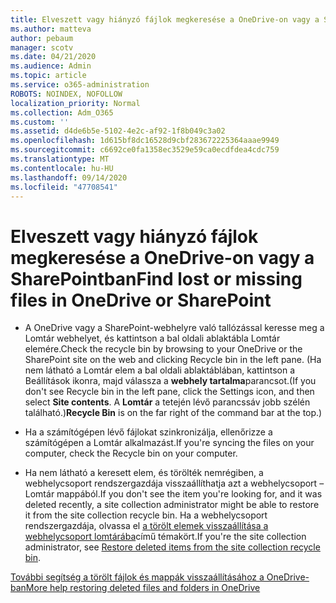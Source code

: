 ```yaml
---
title: Elveszett vagy hiányzó fájlok megkeresése a OneDrive-on vagy a SharePointban
ms.author: matteva
author: pebaum
manager: scotv
ms.date: 04/21/2020
ms.audience: Admin
ms.topic: article
ms.service: o365-administration
ROBOTS: NOINDEX, NOFOLLOW
localization_priority: Normal
ms.collection: Adm_O365
ms.custom: ''
ms.assetid: d4de6b5e-5102-4e2c-af92-1f8b049c3a02
ms.openlocfilehash: 1d615bf8dc16528d9cbf283672225364aaae9949
ms.sourcegitcommit: c6692ce0fa1358ec3529e59ca0ecdfdea4cdc759
ms.translationtype: MT
ms.contentlocale: hu-HU
ms.lasthandoff: 09/14/2020
ms.locfileid: "47708541"
---
```

# <a name="find-lost-or-missing-files-in-onedrive-or-sharepoint"></a><span data-ttu-id="2829e-102">Elveszett vagy hiányzó fájlok megkeresése a OneDrive-on vagy a SharePointban</span><span class="sxs-lookup"><span data-stu-id="2829e-102">Find lost or missing files in OneDrive or SharePoint</span></span>

- <span data-ttu-id="2829e-103">A OneDrive vagy a SharePoint-webhelyre való tallózással keresse meg a Lomtár webhelyet, és kattintson a bal oldali ablaktábla Lomtár elemére.</span><span class="sxs-lookup"><span data-stu-id="2829e-103">Check the recycle bin by browsing to your OneDrive or the SharePoint site on the web and clicking Recycle bin in the left pane.</span></span> <span data-ttu-id="2829e-104">(Ha nem látható a Lomtár elem a bal oldali ablaktáblában, kattintson a Beállítások ikonra, majd válassza a **webhely tartalma**parancsot.</span><span class="sxs-lookup"><span data-stu-id="2829e-104">(If you don't see Recycle bin in the left pane, click the Settings icon, and then select **Site contents**.</span></span> <span data-ttu-id="2829e-105">A **Lomtár** a tetején lévő parancssáv jobb szélén található.)</span><span class="sxs-lookup"><span data-stu-id="2829e-105">**Recycle Bin** is on the far right of the command bar at the top.)</span></span> 
    
- <span data-ttu-id="2829e-106">Ha a számítógépen lévő fájlokat szinkronizálja, ellenőrizze a számítógépen a Lomtár alkalmazást.</span><span class="sxs-lookup"><span data-stu-id="2829e-106">If you're syncing the files on your computer, check the Recycle bin on your computer.</span></span> 
    
- <span data-ttu-id="2829e-107">Ha nem látható a keresett elem, és törölték nemrégiben, a webhelycsoport rendszergazdája visszaállíthatja azt a webhelycsoport – Lomtár mappából.</span><span class="sxs-lookup"><span data-stu-id="2829e-107">If you don't see the item you're looking for, and it was deleted recently, a site collection administrator might be able to restore it from the site collection recycle bin.</span></span> <span data-ttu-id="2829e-108">Ha a webhelycsoport rendszergazdája, olvassa el [a törölt elemek visszaállítása a webhelycsoport lomtárába](https://go.microsoft.com/fwlink/?linkid=866439)című témakört.</span><span class="sxs-lookup"><span data-stu-id="2829e-108">If you're the site collection administrator, see [Restore deleted items from the site collection recycle bin](https://go.microsoft.com/fwlink/?linkid=866439).</span></span>
    
[<span data-ttu-id="2829e-109">További segítség a törölt fájlok és mappák visszaállításához a OneDrive-ban</span><span class="sxs-lookup"><span data-stu-id="2829e-109">More help restoring deleted files and folders in OneDrive</span></span>](https://go.microsoft.com/fwlink/?linkid=872872)
  

